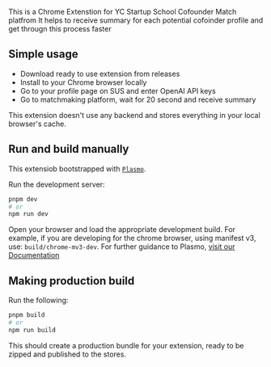This is a Chrome Extenstion for YC Startup School Cofounder Match platfrom 
It helps to receive summary for each potential cofoinder profile and get througn this process faster 

## 
## Simple usage

- Download ready to use extension from releases
- Install to your Chrome browser locally
- Go to your profile page on SUS and enter OpenAI API keys
- Go to matchmaking platform, wait for 20 second and receive summary 

This extension doesn't use any backend and stores everything in your local browser's cache.

## Run and build manually
This extensiob bootstrapped with [`Plasmo`](https://www.npmjs.com/package/plasmo).

Run the development server:

```bash
pnpm dev
# or
npm run dev
```

Open your browser and load the appropriate development build. For example, if you are developing for the chrome browser, using manifest v3, use: `build/chrome-mv3-dev`.
For further guidance to Plasmo, [visit our Documentation](https://docs.plasmo.com/)

## Making production build

Run the following:

```bash
pnpm build
# or
npm run build
```

This should create a production bundle for your extension, ready to be zipped and published to the stores.
